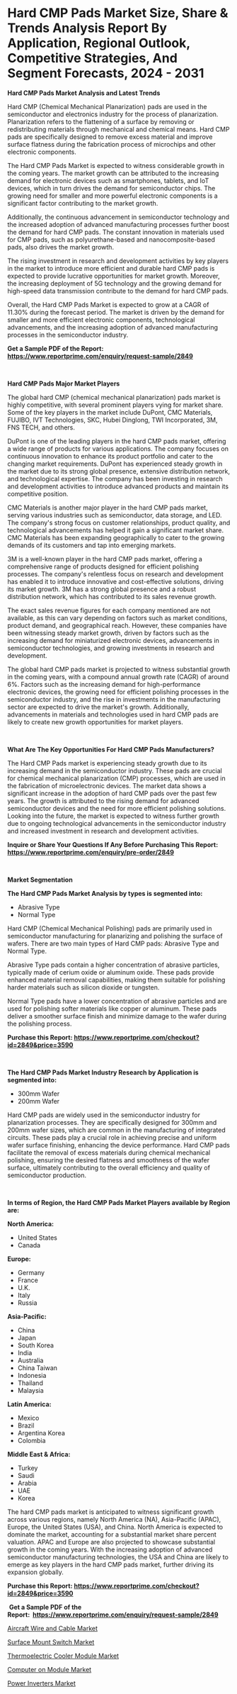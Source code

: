 <p><h1>Hard CMP Pads Market Size, Share & Trends Analysis Report By Application, Regional Outlook, Competitive Strategies, And Segment Forecasts, 2024 - 2031</h1></p><p><strong>Hard CMP Pads Market Analysis and Latest Trends</strong></p>
<p><p>Hard CMP (Chemical Mechanical Planarization) pads are used in the semiconductor and electronics industry for the process of planarization. Planarization refers to the flattening of a surface by removing or redistributing materials through mechanical and chemical means. Hard CMP pads are specifically designed to remove excess material and improve surface flatness during the fabrication process of microchips and other electronic components.</p><p>The Hard CMP Pads Market is expected to witness considerable growth in the coming years. The market growth can be attributed to the increasing demand for electronic devices such as smartphones, tablets, and IoT devices, which in turn drives the demand for semiconductor chips. The growing need for smaller and more powerful electronic components is a significant factor contributing to the market growth.</p><p>Additionally, the continuous advancement in semiconductor technology and the increased adoption of advanced manufacturing processes further boost the demand for hard CMP pads. The constant innovation in materials used for CMP pads, such as polyurethane-based and nanocomposite-based pads, also drives the market growth.</p><p>The rising investment in research and development activities by key players in the market to introduce more efficient and durable hard CMP pads is expected to provide lucrative opportunities for market growth. Moreover, the increasing deployment of 5G technology and the growing demand for high-speed data transmission contribute to the demand for hard CMP pads.</p><p>Overall, the Hard CMP Pads Market is expected to grow at a CAGR of 11.30% during the forecast period. The market is driven by the demand for smaller and more efficient electronic components, technological advancements, and the increasing adoption of advanced manufacturing processes in the semiconductor industry.</p></p>
<p><strong>Get a Sample PDF of the Report:&nbsp; <a href="https://www.reportprime.com/enquiry/request-sample/2849">https://www.reportprime.com/enquiry/request-sample/2849</a></strong></p>
<p>&nbsp;</p>
<p><strong>Hard CMP Pads Major Market Players</strong></p>
<p><p>The global hard CMP (chemical mechanical planarization) pads market is highly competitive, with several prominent players vying for market share. Some of the key players in the market include DuPont, CMC Materials, FUJIBO, IVT Technologies, SKC, Hubei Dinglong, TWI Incorporated, 3M, FNS TECH, and others.</p><p>DuPont is one of the leading players in the hard CMP pads market, offering a wide range of products for various applications. The company focuses on continuous innovation to enhance its product portfolio and cater to the changing market requirements. DuPont has experienced steady growth in the market due to its strong global presence, extensive distribution network, and technological expertise. The company has been investing in research and development activities to introduce advanced products and maintain its competitive position.</p><p>CMC Materials is another major player in the hard CMP pads market, serving various industries such as semiconductor, data storage, and LED. The company's strong focus on customer relationships, product quality, and technological advancements has helped it gain a significant market share. CMC Materials has been expanding geographically to cater to the growing demands of its customers and tap into emerging markets.</p><p>3M is a well-known player in the hard CMP pads market, offering a comprehensive range of products designed for efficient polishing processes. The company's relentless focus on research and development has enabled it to introduce innovative and cost-effective solutions, driving its market growth. 3M has a strong global presence and a robust distribution network, which has contributed to its sales revenue growth.</p><p>The exact sales revenue figures for each company mentioned are not available, as this can vary depending on factors such as market conditions, product demand, and geographical reach. However, these companies have been witnessing steady market growth, driven by factors such as the increasing demand for miniaturized electronic devices, advancements in semiconductor technologies, and growing investments in research and development.</p><p>The global hard CMP pads market is projected to witness substantial growth in the coming years, with a compound annual growth rate (CAGR) of around 6%. Factors such as the increasing demand for high-performance electronic devices, the growing need for efficient polishing processes in the semiconductor industry, and the rise in investments in the manufacturing sector are expected to drive the market's growth. Additionally, advancements in materials and technologies used in hard CMP pads are likely to create new growth opportunities for market players.</p></p>
<p>&nbsp;</p>
<p><strong>What Are The Key Opportunities For Hard CMP Pads Manufacturers?</strong></p>
<p><p>The Hard CMP Pads market is experiencing steady growth due to its increasing demand in the semiconductor industry. These pads are crucial for chemical mechanical planarization (CMP) processes, which are used in the fabrication of microelectronic devices. The market data shows a significant increase in the adoption of hard CMP pads over the past few years. The growth is attributed to the rising demand for advanced semiconductor devices and the need for more efficient polishing solutions. Looking into the future, the market is expected to witness further growth due to ongoing technological advancements in the semiconductor industry and increased investment in research and development activities.</p></p>
<p><strong>Inquire or Share Your Questions If Any Before Purchasing This Report: <a href="https://www.reportprime.com/enquiry/pre-order/2849">https://www.reportprime.com/enquiry/pre-order/2849</a></strong></p>
<p>&nbsp;</p>
<p><strong>Market Segmentation</strong></p>
<p><strong>The Hard CMP Pads Market Analysis by types is segmented into:</strong></p>
<p><ul><li>Abrasive Type</li><li>Normal Type</li></ul></p>
<p><p>Hard CMP (Chemical Mechanical Polishing) pads are primarily used in semiconductor manufacturing for planarizing and polishing the surface of wafers. There are two main types of Hard CMP pads: Abrasive Type and Normal Type. </p><p>Abrasive Type pads contain a higher concentration of abrasive particles, typically made of cerium oxide or aluminum oxide. These pads provide enhanced material removal capabilities, making them suitable for polishing harder materials such as silicon dioxide or tungsten.</p><p>Normal Type pads have a lower concentration of abrasive particles and are used for polishing softer materials like copper or aluminum. These pads deliver a smoother surface finish and minimize damage to the wafer during the polishing process.</p></p>
<p><strong>Purchase this Report:&nbsp;<a href="https://www.reportprime.com/checkout?id=2849&price=3590">https://www.reportprime.com/checkout?id=2849&price=3590</a></strong></p>
<p>&nbsp;</p>
<p><strong>The Hard CMP Pads Market Industry Research by Application is segmented into:</strong></p>
<p><ul><li>300mm Wafer</li><li>200mm Wafer</li></ul></p>
<p><p>Hard CMP pads are widely used in the semiconductor industry for planarization processes. They are specifically designed for 300mm and 200mm wafer sizes, which are common in the manufacturing of integrated circuits. These pads play a crucial role in achieving precise and uniform wafer surface finishing, enhancing the device performance. Hard CMP pads facilitate the removal of excess materials during chemical mechanical polishing, ensuring the desired flatness and smoothness of the wafer surface, ultimately contributing to the overall efficiency and quality of semiconductor production.</p></p>
<p>&nbsp;</p>
<p><strong>In terms of Region, the Hard CMP Pads Market Players available by Region are:</strong></p>
<p>
    <p> <strong> North America: </strong>
        <ul>
            <li>United States</li>
            <li>Canada</li>
        </ul>
        </p> 
    <p> <strong> Europe: </strong>
        <ul>
            <li>Germany</li>
            <li>France</li>
            <li>U.K.</li>
            <li>Italy</li>
            <li>Russia</li>
        </ul>
        </p> 
    <p> <strong> Asia-Pacific: </strong>
        <ul>
            <li>China</li>
            <li>Japan</li>
            <li>South Korea</li>
            <li>India</li>
            <li>Australia</li>
            <li>China Taiwan</li>
            <li>Indonesia</li>
            <li>Thailand</li>
            <li>Malaysia</li>
        </ul>
        </p> 
    <p> <strong> Latin America: </strong>
        <ul>
            <li>Mexico</li>
            <li>Brazil</li>
            <li>Argentina Korea</li>
            <li>Colombia</li>
        </ul>
        </p> 
    <p> <strong> Middle East & Africa: </strong>
        <ul>
            <li>Turkey</li>
            <li>Saudi</li>
            <li>Arabia</li>
            <li>UAE</li>
            <li>Korea</li>
        </ul>
    </p>
    </p>
<p><p>The hard CMP pads market is anticipated to witness significant growth across various regions, namely North America (NA), Asia-Pacific (APAC), Europe, the United States (USA), and China. North America is expected to dominate the market, accounting for a substantial market share percent valuation. APAC and Europe are also projected to showcase substantial growth in the coming years. With the increasing adoption of advanced semiconductor manufacturing technologies, the USA and China are likely to emerge as key players in the hard CMP pads market, further driving its expansion globally.</p></p>
<p><strong>Purchase this Report: <a href="https://www.reportprime.com/checkout?id=2849&price=3590">https://www.reportprime.com/checkout?id=2849&price=3590</a></strong></p>
<p>&nbsp;<strong>Get a Sample PDF of the Report:&nbsp;&nbsp;<a href="https://www.reportprime.com/enquiry/request-sample/2849">https://www.reportprime.com/enquiry/request-sample/2849</a></strong></p>
<p><strong></strong></p>
<p><p><a href="https://github.com/YashRP12/Market-Research-Report-List-2/blob/main/aircraft-wire-and-cable-market.md">Aircraft Wire and Cable Market</a></p><p><a href="https://github.com/Chiragrp24/Market-Research-Report-List-2/blob/main/surface-mount-switch-market.md">Surface Mount Switch Market</a></p><p><a href="https://github.com/Chiragrp23/Market-Research-Report-List-2/blob/main/thermoelectric-cooler-module-market.md">Thermoelectric Cooler Module Market</a></p><p><a href="https://github.com/Chiragrp25/Market-Research-Report-List-2/blob/main/computer-on-module-market.md">Computer on Module Market</a></p><p><a href="https://github.com/Chiragrp22/Market-Research-Report-List-2/blob/main/power-inverters-market.md">Power Inverters Market</a></p></p>